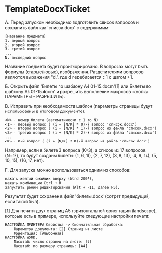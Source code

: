 # TemplateDocxTicket

А. Перед запуском необходимо подготовить список вопросов и сохранить файл как 'список.docx' с содержимым:

    [Название предмета]
    1. первый вопрос
    2. второй вопрос
    3. третий вопрос
    ...
    N. последний вопрос

Название предмета будет проигнорировано. В вопросах могут быть формулы (старые/новые), изображения. Разделителями вопросов являются выражения "d.", где d перебирается с 1 с шагом +1.

Б. Открыть файл 'Билеты по шаблону A4 01-15.docm'[1] или Билеты по шаблону A5 01-15.docm' и разрешить выполнение макросов (кнопка ПАРАМЕТРЫ - РАЗРЕШИТЬ).

В. Исправить при необходимости шаблон (параметры страницы будут использованы в итоговом документе):

    <N> - номер билета (автоматически с 1 по N)
    <1> - первый вопрос ( (i + [N/K] * 0)-й вопрос 'список.docx')
    <2> - второй вопрос ( (i + [N/K] * 1)-й вопрос из файла 'список.docx')
    <3> - третий вопрос ( (i + [N/K] * 2)-й вопрос из файла 'список.docx')
    ...
    <K> - K-й вопрос ( (i + [N/K] * K)-й вопрос из файла 'список.docx')

Например, если в билете 3 вопроса (K=3), а список из 17 вопросов (N=17), то будут созданы билеты: 
(1, 6, 11), (2, 7, 12), (3, 8, 13), (4, 9, 14), (5, 10, 15), (16, 17, нет).

Г. Для запуска можно воспользоваться одним из способов: 
    
    нажать желтый смайлик вверху (Word 2007), 
    нажать комбинацию Ctrl + R
    запустить режим редактирования (Alt + F11, далее F5).

Результат будет сохранен в файл 'билеты.docx' (сотрет предыдущий, если такой был).



[1] Для печати двух страниц A5 горизонтальной ориентации (landscape), которые есть в примере, используйте следующие настройки печати:

    НАСТРОЙКА ПРИНТЕРА Cвойства -> Oкончательная обработка: 
        Параметры документа: [2] Страниц на листе
        Ориентация: [Альбомная]  
    НАСТРОЙКА WORD:
        Масштаб: число страниц на листе: [1]
        Масштаб: по размеру страницы: [A4]
    
